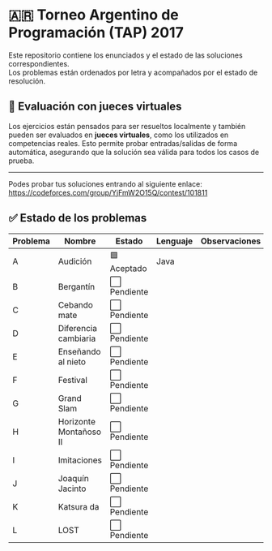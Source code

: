 # 🇦🇷 **Torneo Argentino de Programación (TAP) 2017**

Este repositorio contiene los enunciados y el estado de las soluciones correspondientes.  
Los problemas están ordenados por letra y acompañados por el estado de resolución.
## 🧪 Evaluación con jueces virtuales

Los ejercicios están pensados para ser resueltos localmente y también pueden ser evaluados en **jueces virtuales**, como los utilizados en competencias reales. Esto permite probar entradas/salidas de forma automática, asegurando que la solución sea válida para todos los casos de prueba.

---
Podes probar tus soluciones entrando al siguiente enlace:
https://codeforces.com/group/YjFmW2O15Q/contest/101811
## ✅ Estado de los problemas

| Problema | Nombre                   | Estado       | Lenguaje | Observaciones                  |
|----------|--------------------------|--------------|----------|--------------------------------|
| A        | Audición                 | 🟩 Aceptado | Java     |                                |
| B        | Bergantín                | ⬜ Pendiente|          |                                |
| C        | Cebando mate             | ⬜ Pendiente|          |                                |
| D        | Diferencia cambiaria     | ⬜ Pendiente|          |                                |
| E        | Enseñando al nieto       | ⬜ Pendiente|          |                                |
| F        | Festival                 | ⬜ Pendiente|          |                                |
| G        | Grand Slam               | ⬜ Pendiente|          |                                |
| H        | Horizonte Montañoso II   | ⬜ Pendiente|          |                                |
| I        | Imitaciones              | ⬜ Pendiente|          |                                |
| J        | Joaquín Jacinto          | ⬜ Pendiente|          |                                |
| K        | Katsura da               | ⬜ Pendiente|          |                                |
| L        | LOST                     | ⬜ Pendiente|          |                                |


